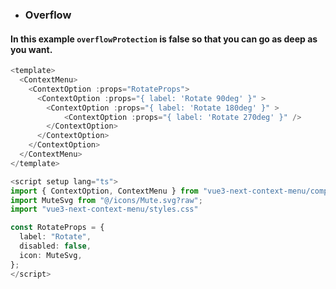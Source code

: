 - ### Overflow

#### In this example `overflowProtection` is false so that you can go as deep as you want.

```ts
<template>
  <ContextMenu>
    <ContextOption :props="RotateProps">
      <ContextOption :props="{ label: 'Rotate 90deg' }" >
        <ContextOption :props="{ label: 'Rotate 180deg' }" >
            <ContextOption :props="{ label: 'Rotate 270deg' }" />
        </ContextOption>
      </ContextOption>
    </ContextOption>
  </ContextMenu>
</template>

<script setup lang="ts">
import { ContextOption, ContextMenu } from "vue3-next-context-menu/components";
import MuteSvg from "@/icons/Mute.svg?raw";
import "vue3-next-context-menu/styles.css"

const RotateProps = {
  label: "Rotate",
  disabled: false,
  icon: MuteSvg,
};
</script>
```

